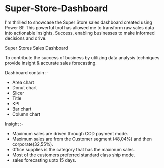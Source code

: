# Super-Store-Dashboard

I'm thrilled to showcase the Super Store sales dashboard created using Power BI! This powerful tool has allowed me to transform raw sales data into actionable insights, Success, enabling businesses to make informed decisions and drive.

Super Stores Sales Dashboard

To contribute the success of business by utilizing data analysis techniques provide insight & accurate sales forecasting.

Dashboard contain :-

- Area chart
- Donut chart
- Slicer
- Title
- KPI
- Bar chart
- Column chart

Insight :-

- Maximum sales are driven through COD payment mode.
- Maximum sales are from the Customer segment (48,04%) and then corporate(32,55%).
- 0ffice supplies is the category that has the maximum sales.
- Most of the customers preferred standard class ship mode.
- sales forecasting upto 15 days.
